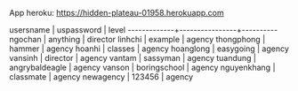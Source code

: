 App heroku: https://hidden-plateau-01958.herokuapp.com

usersname    |   uspassword   | level
-------------+----------------+----------
 ngochan     | anything       | director
 linhchi     | example        | agency
 thongphong  | hammer         | agency
 hoanhi      | classes        | agency
 hoanglong   | easygoing      | agency
 vansinh     | director       | agency
 vantam      | sassyman       | agency
 tuandung    | angrybaldeagle | agency
 vanson      | boringschool   | agency
 nguyenkhang | classmate      | agency
 newagency   | 123456         | agency
